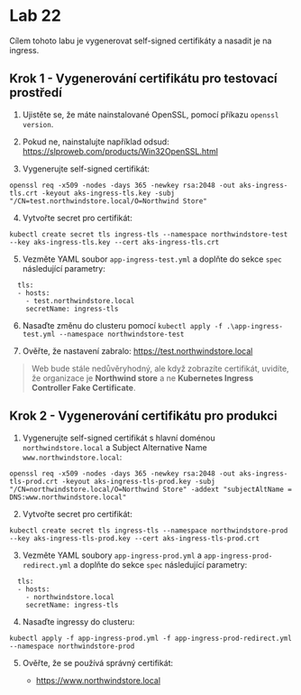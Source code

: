 # Lab 22

Cílem tohoto labu je vygenerovat self-signed certifikáty a nasadit je na ingress.

## Krok 1 - Vygenerování certifikátu pro testovací prostředí

1. Ujistěte se, že máte nainstalované OpenSSL, pomocí příkazu `openssl version`.

2. Pokud ne, nainstalujte například odsud: https://slproweb.com/products/Win32OpenSSL.html 

3. Vygenerujte self-signed certifikát:

```
openssl req -x509 -nodes -days 365 -newkey rsa:2048 -out aks-ingress-tls.crt -keyout aks-ingress-tls.key -subj "/CN=test.northwindstore.local/O=Northwind Store"
```

4. Vytvořte secret pro certifikát: 

```
kubectl create secret tls ingress-tls --namespace northwindstore-test --key aks-ingress-tls.key --cert aks-ingress-tls.crt
```

5. Vezměte YAML soubor `app-ingress-test.yml` a doplňte do sekce `spec` následující parametry:

```
  tls:
  - hosts:
    - test.northwindstore.local
    secretName: ingress-tls
```

6. Nasaďte změnu do clusteru pomocí `kubectl apply -f .\app-ingress-test.yml --namespace northwindstore-test`

7. Ověřte, že nastavení zabralo: https://test.northwindstore.local

> Web bude stále nedůvěryhodný, ale když zobrazíte certifikát, uvidíte, že organizace je __Northwind store__ a ne __Kubernetes Ingress Controller Fake Certificate__.

## Krok 2 - Vygenerování certifikátu pro produkci

1. Vygenerujte self-signed certifikát s hlavní doménou `northwindstore.local` a Subject Alternative Name `www.northwindstore.local`:

```
openssl req -x509 -nodes -days 365 -newkey rsa:2048 -out aks-ingress-tls-prod.crt -keyout aks-ingress-tls-prod.key -subj "/CN=northwindstore.local/O=Northwind Store" -addext "subjectAltName = DNS:www.northwindstore.local"
```

2. Vytvořte secret pro certifikát: 

```
kubectl create secret tls ingress-tls --namespace northwindstore-prod --key aks-ingress-tls-prod.key --cert aks-ingress-tls-prod.crt
```

3. Vezměte YAML soubory `app-ingress-prod.yml` a `app-ingress-prod-redirect.yml` a doplňte do sekce `spec` následující parametry:

```
  tls:
  - hosts:
    - northwindstore.local
    secretName: ingress-tls
```

4. Nasaďte ingressy do clusteru:

```
kubectl apply -f app-ingress-prod.yml -f app-ingress-prod-redirect.yml --namespace northwindstore-prod
```

5. Ověřte, že se používá správný certifikát:

    * https://www.northwindstore.local